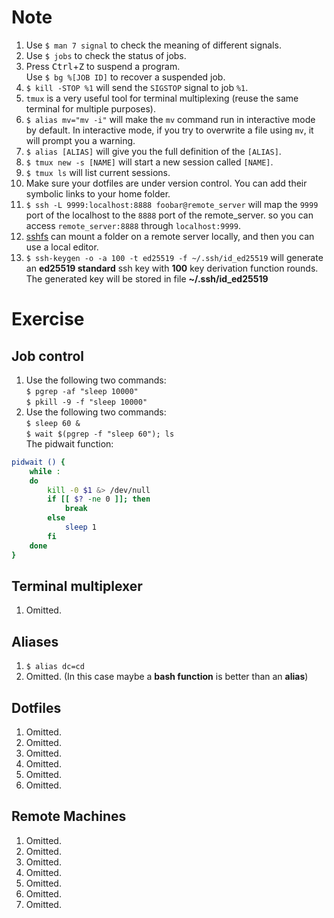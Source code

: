 # Note
1. Use `$ man 7 signal` to check the meaning of different signals.
2. Use `$ jobs` to check the status of jobs.
3. Press <kbd>Ctrl</kbd>+<kbd>Z</kbd> to suspend a program.  
Use `$ bg %[JOB ID]` to recover a suspended job.
4. `$ kill -STOP %1` will send the `SIGSTOP` signal to job `%1`.
5. `tmux` is a very useful tool for terminal multiplexing (reuse the same terminal for multiple purposes).
6. `$ alias mv="mv -i"` will make the `mv` command run in interactive mode by default. In interactive mode, if you try to overwrite a file using `mv`, it will prompt you a warning.
7. `$ alias [ALIAS]` will give you the full definition of the `[ALIAS]`.
8. `$ tmux new -s [NAME]` will start a new session called `[NAME]`.
9. `$ tmux ls` will list current sessions.
10. Make sure your dotfiles are under version control. You can add their symbolic links to your home folder.
11. `$ ssh -L 9999:localhost:8888 foobar@remote_server` will map the `9999` port of the localhost to the `8888` port of the remote_server.
so you can access `remote_server:8888` through `localhost:9999`.
12. [sshfs](https://github.com/libfuse/sshfs) can mount a folder on a remote server locally, and then you can use a local editor.
13. `$ ssh-keygen -o -a 100 -t ed25519 -f ~/.ssh/id_ed25519` will generate an **ed25519 standard** ssh key with **100** key derivation function rounds. The generated key will be stored in file **~/.ssh/id_ed25519**

# Exercise
## Job control
1. Use the following two commands:  
`$ pgrep -af "sleep 10000"`  
`$ pkill -9 -f "sleep 10000"`
2. Use the following two commands:  
`$ sleep 60 &`  
`$ wait $(pgrep -f "sleep 60"); ls`  
The pidwait function:  
```bash
pidwait () {
    while :
    do
        kill -0 $1 &> /dev/null
        if [[ $? -ne 0 ]]; then
            break
        else
            sleep 1
        fi
    done
}
```

## Terminal multiplexer
1. Omitted.

## Aliases
1. `$ alias dc=cd`
2. Omitted. (In this case maybe a **bash function** is better than an **alias**)

## Dotfiles
1. Omitted.
2. Omitted.
3. Omitted.
4. Omitted.
5. Omitted.
6. Omitted.

## Remote Machines
1. Omitted.
2. Omitted.
1. Omitted.
2. Omitted.
3. Omitted.
4. Omitted.
5. Omitted.